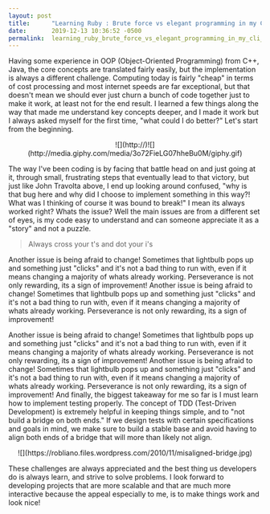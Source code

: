 ```yaml
---
layout: post
title:      "Learning Ruby : Brute force vs elegant programming in my CLI project"
date:       2019-12-13 10:36:52 -0500
permalink:  learning_ruby_brute_force_vs_elegant_programming_in_my_cli_project
---
```


Having some experience in OOP (Object-Oriented Programming) from C++, Java, the core concepts are translated fairly easily, but the implementation is always a different challenge. Computing today is fairly "cheap" in terms of cost processing and most internet speeds are far exceptional, but that doesn't mean we should ever just churn a bunch of code together just to make it work, at least not for the end result. I learned a few things along the way that made me understand key concepts deeper, and I made it work but I always asked myself for the first time, "what could I do better?" Let's start from the beginning. 

  <P ALIGN=Center>![](http://)![](http://media.giphy.com/media/3o72FieLG07hheBu0M/giphy.gif) </p>


The way I've been coding is by facing that battle head on and just going at it, through small, frustrating steps that eventually lead to that victory, but just like John Travolta above, I end up looking around  confused, "why is that bug here and why did I choose to implement something in this way?! What was I thinking of course it was bound to break!" I mean its always worked right? Whats the issue? Well the main issues are from a different set of eyes, is my code easy to understand and can someone appreciate it as a "story" and not a puzzle. </p>
> Always cross your t's and dot your i's  

Another issue is being afraid to change! Sometimes that lightbulb pops up and something just "clicks" and it's not a bad thing to run with, even if it means changing a majority of whats already working. Perseverance is not only rewarding, its a sign of improvement! Another issue is being afraid to change! Sometimes that lightbulb pops up and something just "clicks" and it's not a bad thing to run with, even if it means changing a majority of whats already working. Perseverance is not only rewarding, its a sign of improvement! </p><p>Another issue is being afraid to change! Sometimes that lightbulb pops up and something just "clicks" and it's not a bad thing to run with, even if it means changing a majority of whats already working. Perseverance is not only rewarding, its a sign of improvement! Another issue is being afraid to change! Sometimes that lightbulb pops up and something just "clicks" and it's not a bad thing to run with, even if it means changing a majority of whats already working. Perseverance is not only rewarding, its a sign of improvement! 
And finally, the biggest takeaway for me so far is I must learn how to implement testing properly. The concept of TDD (Test-Driven Development) is extremely helpful in keeping things simple, and to "not build a bridge on both ends." If we design tests with certain specifications and goals in mind, we make sure to build a stable base and avoid having to align both ends of a bridge that will more than likely not align.  

<P ALIGN=Center>![](https://robliano.files.wordpress.com/2010/11/misaligned-bridge.jpg) </p>

These challenges are always appreciated and the best thing us developers do is always learn, and strive to solve problems. I look forward to developing projects that are more scalable and that are much more interactive because the appeal especially to me, is to make things work and look nice! 
